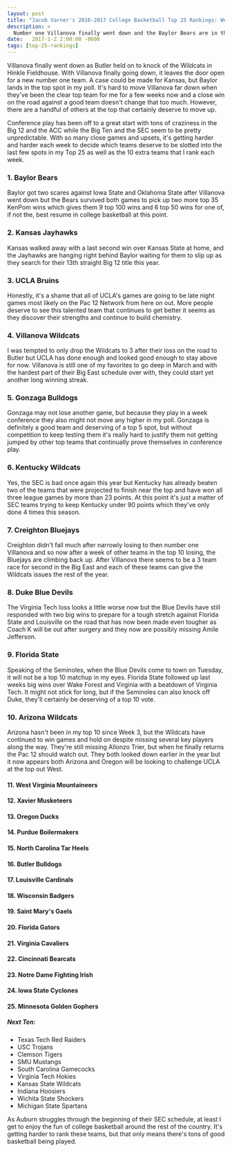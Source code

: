 ```yaml
---
layout: post
title: "Jacob Varner's 2016-2017 College Basketball Top 25 Rankings: Week 10"
description: >
  Number one Villanova finally went down and the Baylor Bears are in the top spot for the first time in program history.
date:   2017-1-2 2:00:00 -0600
tags: [top-25-rankings]
---
```

Villanova finally went down as Butler held on to knock of the Wildcats in Hinkle Fieldhouse. With Villanova finally going down, it leaves the door open for a new number one team. A case could be made for Kansas, but Baylor lands in the top spot in my poll. It's hard to move Villanova far down when they've been the clear top team for me for a few weeks now and a close win on the road against a good team doesn't change that too much. However, there are a handful of others at the top that certainly deserve to move up.

Conference play has been off to a great start with tons of craziness in the Big 12 and the ACC while the Big Ten and the SEC seem to be pretty unpredictable. With so many close games and upsets, it's getting harder and harder each week to decide which teams deserve to be slotted into the last few spots in my Top 25 as well as the 10 extra teams that I rank each week.

### 1. Baylor Bears
Baylor got two scares against Iowa State and Oklahoma State after Villanova went down but the Bears survived both games to pick up two more top 35 KenPom wins which gives them 9 top 100 wins and 6 top 50 wins for one of, if not the, best resume in college basketball at this point.

### 2. Kansas Jayhawks
Kansas walked away with a last second win over Kansas State at home, and the Jayhawks are hanging right behind Baylor waiting for them to slip up as they search for their 13th straight Big 12 title this year.

### 3. UCLA Bruins
Honestly, it's a shame that all of UCLA's games are going to be late night games most likely on the Pac 12 Network from here on out. More people deserve to see this talented team that continues to get better it seems as they discover their strengths and continue to build chemistry.

### 4. Villanova Wildcats
I was tempted to only drop the Wildcats to 3 after their loss on the road to Butler but UCLA has done enough and looked good enough to stay above for now. Villanova is still one of my favorites to go deep in March and with the hardest part of their Big East schedule over with, they could start yet another long winning streak.

### 5. Gonzaga Bulldogs
Gonzaga may not lose another game, but because they play in a week conference they also might not move any higher in my poll. Gonzaga is definitely a good team and deserving of a top 5 spot, but without competition to keep testing them it's really hard to justify them not getting jumped by other top teams that continually prove themselves in conference play.

### 6. Kentucky Wildcats
Yes, the SEC is bad once again this year but Kentucky has already beaten two of the teams that were projected to finish near the top and have won all three league games by more than 23 points. At this point it's just a matter of SEC teams trying to keep Kentucky under 90 points which they've only done 4 times this season.

### 7. Creighton Bluejays
Creighton didn't fall much after narrowly losing to then number one Villanova and so now after a week of other teams in the top 10 losing, the Bluejays are climbing back up. After Villanova there seems to be a 3 team race for second in the Big East and each of these teams can give the Wildcats issues the rest of the year.

### 8. Duke Blue Devils
The Virginia Tech loss looks a little worse now but the Blue Devils have still responded with two big wins to prepare for a tough stretch against Florida State and Louisville on the road that has now been made even tougher as Coach K will be out after surgery and they now are possibly missing Amile Jefferson.

### 9. Florida State
Speaking of the Seminoles, when the Blue Devils come to town on Tuesday, it will not be a top 10 matchup in my eyes. Florida State followed up last weeks big wins over Wake Forest and Virginia with a beatdown of Virginia Tech. It might not stick for long, but if the Seminoles can also knock off Duke, they'll certainly be deserving of a top 10 vote.

### 10. Arizona Wildcats
Arizona hasn't been in my top 10 since Week 3, but the Wildcats have continued to win games and hold on despite missing several key players along the way. They're still missing Allonzo Trier, but when he finally returns the Pac 12 should watch out. They both looked down earlier in the year but it now appears both Arizona and Oregon will be looking to challenge UCLA at the top out West.

#### 11. West Virginia Mountaineers

#### 12. Xavier Musketeers

#### 13. Oregon Ducks

#### 14. Purdue Boilermakers

#### 15. North Carolina Tar Heels

#### 16. Butler Bulldogs

#### 17. Louisville Cardinals

#### 18. Wisconsin Badgers

#### 19. Saint Mary's Gaels

#### 20. Florida Gators

#### 21. Virginia Cavaliers

#### 22. Cincinnati Bearcats

#### 23. Notre Dame Fighting Irish

#### 24. Iowa State Cyclones

#### 25. Minnesota Golden Gophers

##### Next Ten:
- Texas Tech Red Raiders
- USC Trojans
- Clemson Tigers
- SMU Mustangs
- South Carolina Gamecocks
- Virginia Tech Hokies
- Kansas State Wildcats
- Indiana Hoosiers
- Wichita State Shockers
- Michigan State Spartans

As Auburn struggles through the beginning of their SEC schedule, at least I get to enjoy the fun of college basketball around the rest of the country. It's getting harder to rank these teams, but that only means there's tons of good basketball being played.
